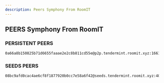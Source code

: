 ```yaml
---
description: Peers Symphony From RoomIT
---
```



## PEERS Symphony From RoomIT


### PERSISTENT PEERS
```bash
0a66a8b150825b71d6655faaae2e2c8b811cd55e@p2p.tendermint.roomit.xyz:16611
```

### SEEDS PEERS
```bash
08bc9afd0cac4ae6cf8f1877920b0cc7e58a6f42@seeds.tendermint.roomit.xyz:40011
```